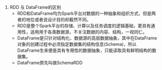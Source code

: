 1. RDD 与 DataFrame的区别
   * RDD和DataFrame均为Spark平台对数据的一种抽象和组织方式，但是两者的地位或者说设计目的却截然不同。
   * RDD是整个Spark平台的存储、计算以及任务调度的逻辑基础，更具有通用性，适用用于各类数据源，不关注数据的内容、结构，一视同仁。
   * DataFrame是只针对结构化、数据源的高层数据抽象，其中在DataFrame对象的创建过程中必须指定数据集的结构信息(Schema)，所以DataFrame生来便是具有专用性的数据抽象，只能读取具有鲜明结构的数据集。 
   * DataFrame原先叫做SchemaRDD
   
